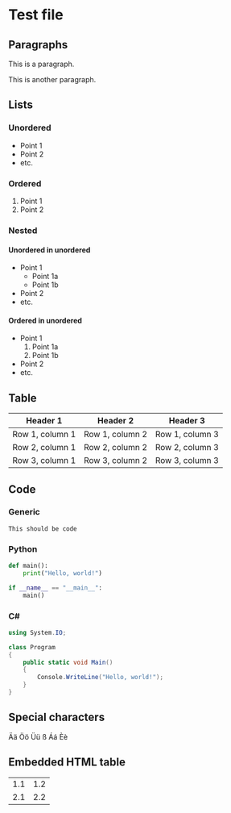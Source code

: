 # Test file

## Paragraphs

This is a paragraph.

This is another paragraph.

## Lists

### Unordered

- Point 1
- Point 2
- etc.

### Ordered

1. Point 1
2. Point 2

### Nested

#### Unordered in unordered

- Point 1
  - Point 1a
  - Point 1b
- Point 2
- etc.

#### Ordered in unordered

- Point 1
  1. Point 1a
  2. Point 1b
- Point 2
- etc.

## Table

| Header 1        | Header 2        | Header 3        |
| ---             | ---             | ---             |
| Row 1, column 1 | Row 1, column 2 | Row 1, column 3 |
| Row 2, column 1 | Row 2, column 2 | Row 2, column 3 |
| Row 3, column 1 | Row 3, column 2 | Row 3, column 3 |

## Code

### Generic

```
This should be code
```

### Python

```python
def main():
    print("Hello, world!")

if __name__ == "__main__":
    main()
```

### C#

```csharp
using System.IO;

class Program
{
    public static void Main()
    {
        Console.WriteLine("Hello, world!");
    }
}
```

## Special characters

Ää Öö Üü ß Áá Èè

## Embedded HTML table

<table>
    <tr>
        <td>1.1</td>
        <td>1.2</td>
    </tr>
    <tr>
        <td>2.1</td>
        <td>2.2</td>
    </tr>
</table>
